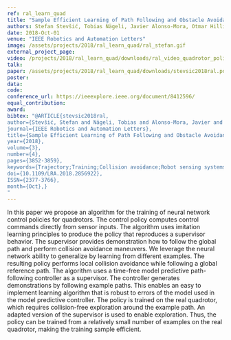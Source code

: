 ```yaml
---
ref: ral_learn_quad
title: "Sample Efficient Learning of Path Following and Obstacle Avoidance Behavior for Quadrotors"
authors: Stefan Stevšić, Tobias Nägeli, Javier Alonso-Mora, Otmar Hilliges
date: 2018-Oct-01
venue: "IEEE Robotics and Automation Letters"
image: /assets/projects/2018/ral_learn_quad/ral_stefan.gif
external_project_page: 
video: /projects/2018/ral_learn_quad/downloads/ral_video_quadrotor_policies.mp4
talk: 
paper: /assets/projects/2018/ral_learn_quad/downloads/stevsic2018ral.pdf
poster: 
data: 
code: 
conference_url: https://ieeexplore.ieee.org/document/8412596/
equal_contribution: 
award: 
bibtex: "@ARTICLE{stevsic2018ral,
author={Stevšić, Stefan and Nägeli, Tobias and Alonso-Mora, Javier and Hilliges, Otmar},
journal={IEEE Robotics and Automation Letters},
title={Sample Efficient Learning of Path Following and Obstacle Avoidance Behavior for Quadrotors},
year={2018},
volume={3},
number={4},
pages={3852-3859},
keywords={Trajectory;Training;Collision avoidance;Robot sensing systems;Prediction algorithms;Predictive models;Computational modeling;Collision avoidance;deep learning in robotics and automation},
doi={10.1109/LRA.2018.2856922},
ISSN={2377-3766},
month={Oct},}
"
---
```

In this paper we propose an algorithm for the training of neural network control policies for quadrotors. The control policy computes control commands directly from sensor inputs. The algorithm uses imitation learning principles to produce the policy that reproduces a supervisor behavior. The supervisor provides demonstration how to follow the global path and perform collision avoidance maneuvers. We leverage the neural network ability to generalize by learning from different examples. The resulting policy performs local collision avoidance while following a global reference path. The algorithm uses a time-free model predictive path-following controller as a supervisor. The controller generates demonstrations by following example paths. This enables an easy to implement learning algorithm that is robust to errors of the model used in the model predictive controller. The policy is trained on the real quadrotor, which requires collision-free exploration around the example path. An adapted version of the supervisor is used to enable exploration. Thus, the policy can be trained from a relatively small number of examples on the real quadrotor, making the training sample efficient.
